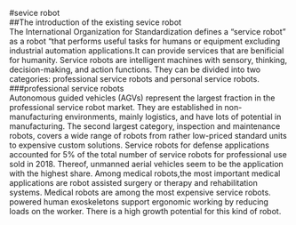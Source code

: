 #sevice robot<br>
##The introduction of the existing sevice robot<br>
The International Organization for Standardization defines a “service robot” as a robot “that performs useful tasks for humans or equipment excluding industrial automation applications.It can provide services that are benificial for humanity. Service robots are intelligent machines with sensory, thinking, decision-making, and action functions. They can be divided into two categories: professional service robots and personal service robots.<br>
###professional service robots<br>
Autonomous guided vehicles (AGVs) represent the largest fraction in the professional service robot market. They are established in non-manufacturing environments, mainly logistics, and have lots of potential in manufacturing. The second largest category, inspection and maintenance robots, covers a wide range of robots from rather low-priced standard units to expensive custom solutions. Service robots for defense applications accounted for 5% of the total number of service robots for professional use sold in 2018. Thereof, unmanned aerial vehicles seem to be the application with the highest share. Among medical robots,the most important medical applications are robot assisted surgery or therapy and rehabilitation systems. Medical robots are among the most expensive service robots. powered human exoskeletons support ergonomic working by reducing loads on the worker. There is a high growth potential for this kind of robot.<br>
